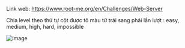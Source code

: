 Link web: https://www.root-me.org/en/Challenges/Web-Server

Chia level theo thứ tự cột được tô màu từ trái sang phải lần lượt : easy, medium, high, hard, impossible

![image](https://github.com/nguyenngocdung18/RootMe/assets/134156226/45f86797-f048-4ee2-8ee0-5837b9a42996)
